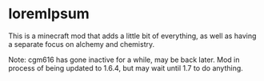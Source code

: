 loremIpsum
==========
This is a minecraft mod that adds a little bit of everything, as well as having a separate focus on alchemy and chemistry.

Note: cgm616 has gone inactive for a while, may be back later. Mod in process of being updated to 1.6.4, but may wait until 1.7 to do anything.
